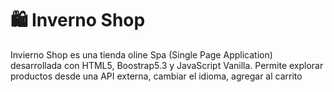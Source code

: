 # 🛍️ Inverno Shop 

Invierno Shop es una tienda oline Spa (Single Page Application) desarrollada con HTML5, Boostrap5.3 y JavaScript Vanilla. Permite explorar productos desde una API externa, cambiar el idioma, agregar al carrito 
